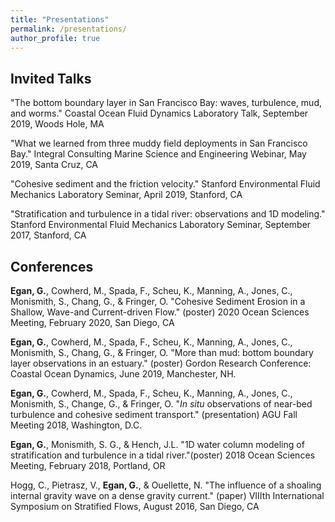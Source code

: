 ```yaml
---
title: "Presentations"
permalink: /presentations/
author_profile: true
---
```


## Invited Talks

"The bottom boundary layer in San Francisco Bay: waves, turbulence, mud, and worms." Coastal Ocean Fluid Dynamics Laboratory Talk, September 2019, Woods Hole, MA

"What we learned from three muddy field deployments in San Francisco Bay." Integral Consulting Marine Science and Engineering Webinar, May 2019, Santa Cruz, CA

"Cohesive sediment and the friction velocity." Stanford Environmental Fluid Mechanics Laboratory Seminar, April 2019, Stanford, CA 

"Stratification and turbulence in a tidal river: observations and 1D modeling."  Stanford Environmental Fluid Mechanics Laboratory Seminar, September 2017, Stanford, CA

## Conferences

**Egan, G.**, Cowherd, M., Spada, F., Scheu, K., Manning, A., Jones, C., Monismith, S., Chang, G., & Fringer, O. "Cohesive Sediment Erosion in a Shallow, Wave-and Current-driven Flow." (poster) 2020 Ocean Sciences Meeting, February 2020, San Diego, CA

**Egan, G.**, Cowherd, M., Spada, F., Scheu, K., Manning, A., Jones, C., Monismith, S., Chang, G., & Fringer, O. "More than mud: bottom boundary layer observations in an estuary." (poster) Gordon Research Conference: Coastal Ocean Dynamics, June 2019, Manchester, NH. 

**Egan, G.**, Cowherd, M., Spada, F., Scheu, K., Manning, A., Jones, C., Monismith, S., Change, G., & Fringer, O. "*In situ* observations of near-bed turbulence and cohesive sediment transport." (presentation) AGU Fall Meeting 2018, Washington, D.C. 

**Egan, G.**, Monismith, S. G., & Hench, J.L. "1D water column modeling of stratification and turbulence in a tidal river."(poster) 2018 Ocean Sciences Meeting, February 2018, Portland, OR

Hogg, C., Pietrasz, V., **Egan, G.**, & Ouellette, N. "The influence of a shoaling internal gravity wave on a dense gravity current." (paper) VIIIth International Symposium on Stratified Flows, August 2016, San Diego, CA
